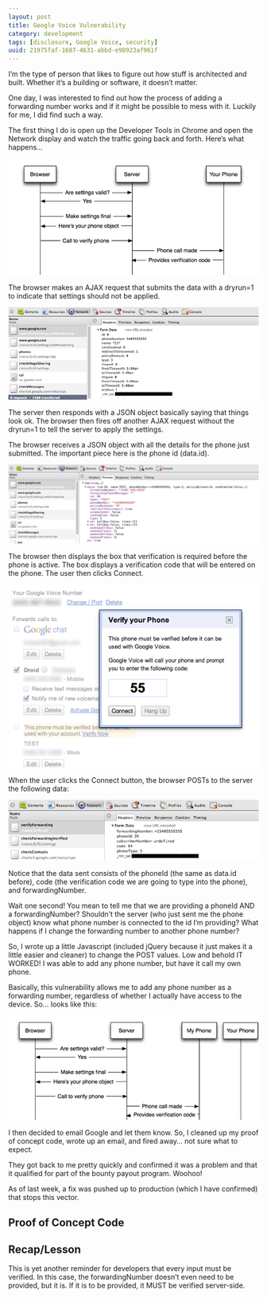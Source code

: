 ```yaml
---
layout: post
title: Google Voice Vulnerability 
category: development
tags: [disclosure, Google Voice, security]
uuid: 21975faf-1687-4631-abbd-e98923af961f
---
```


I’m the type of person that likes to figure out how stuff is architected and built. Whether it’s a building or software, it doesn’t matter.

One day, I was interested to find out how the process of adding a forwarding number works and if it might be possible to mess with it. Luckily for me, I did find such a way.

<!--more-->

The first thing I do is open up the Developer Tools in Chrome and open the Network display and watch the traffic going back and forth. Here’s what happens…

<div class="text-center">
  <a href="/images/googleVoice0.png"><img src="/images/googleVoice0.png" alt="Verification Process" /></a>
</div>

The browser makes an AJAX request that submits the data with a dryrun=1 to indicate that settings should not be applied.

<div class="text-center">
  <a href="/images/googleVoice1.png"><img src="/images/googleVoice1.png" alt="HTTP Activity" /></a>
</div>

The server then responds with a JSON object basically saying that things look ok. The browser then fires off another AJAX request without the dryrun=1 to tell the server to apply the settings.

The browser receives a JSON object with all the details for the phone just submitted. The important piece here is the phone id (data.id).

<div class="text-center">
  <a href="/images/googleVoice2.png"><img src="/images/googleVoice2.png" alt="More HTTP Activity" /></a>
</div>

The browser then displays the box that verification is required before the phone is active. The box displays a verification code that will be entered on the phone. The user then clicks Connect.

<div class="text-center">
  <a href="/images/googleVoice3.png"><img src="/images/googleVoice3.png" alt="Verify your Phone prompt" /></a>
</div>

When the user clicks the Connect button, the browser POSTs to the server the following data:

<div class="text-center">
  <a href="/images/googleVoice4.png"><img src="/images/googleVoice4.png" alt="POSTing the verification code" /></a>
</div>

Notice that the data sent consists of the phoneId (the same as data.id before), code (the verification code we are going to type into the phone), and forwardingNumber.

Wait one second! You mean to tell me that we are providing a phoneId AND a forwardingNumber? Shouldn’t the server (who just sent me the phone object) know what phone number is connected to the id I’m providing? What happens if I change the forwarding number to another phone number?

So, I wrote up a little Javascript (included jQuery because it just makes it a little easier and cleaner) to change the POST values. Low and behold IT WORKED! I was able to add any phone number, but have it call my own phone.

Basically, this vulnerability allows me to add any phone number as a forwarding number, regardless of whether I actually have access to the device. So… looks like this:

<div class="text-center">
  <a href="/images/googleVoice5.png"><img src="/images/googleVoice5.png" alt="Modified timeline with attack" /></a>
</div>

I then decided to email Google and let them know. So, I cleaned up my proof of concept code, wrote up an email, and fired away… not sure what to expect.

They got back to me pretty quickly and confirmed it was a problem and that it qualified for part of the bounty payout program. Woohoo!

As of last week, a fix was pushed up to production (which I have confirmed) that stops this vector.

## Proof of Concept Code

<script src="https://gist.github.com/mikesir87/5eec70420b9f688746cb.js"></script>

## Recap/Lesson

This is yet another reminder for developers that every input must be verified. In this case, the forwardingNumber doesn’t even need to be provided, but it is. If it is to be provided, it MUST be verified server-side.

